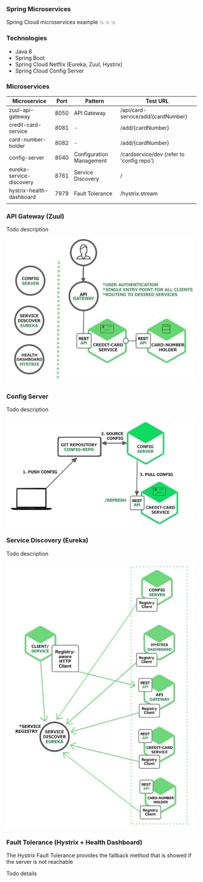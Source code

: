 ### Spring Microservices
Spring Cloud microservices example :boom: :boom: :boom:

### Technologies
- Java 8
- Spring Boot
- Spring Cloud Netflix (Eureka, Zuul, Hystrix)
- Spring Cloud Config Server

### Microservices

| Microservice           | Port | Pattern                 |Test URL                          |
| ---------------------  | ---- | ------------------------|----------------------------------|
|zuul-api-gateway        | 8050 | API Gateway             |/api/card-service/add/{cardNumber}|
|credit-card-service     | 8081 |     -                   |/add/{cardNumber}                 |
|card-number-holder      | 8082 |     -                   |/add/{cardNumber}                 |
|config-server           | 8040 | Configuration Management|/cardservice/dev (refer to 'config repo')|
|eureka-service-discovery| 8761 | Service Discovery       |/                                 |
|hystrix-health-dashboard| 7979 | Fault Tolerance         |/hystrix.stream                   |
|                        |      |                         |                                  |

### API Gateway (Zuul)

   Todo description
   
   <img src="https://github.com/vadimshavlovski/spring_microservices/blob/master/config-repo/api-gateway.png" width="500">

### Config Server 

   Todo description
   
   <img src="https://github.com/vadimshavlovski/spring_microservices/blob/master/config-repo/config-server.jpg" width="500">

### Service Discovery (Eureka)

   Todo description
   
   <img src="https://github.com/vadimshavlovski/spring_microservices/blob/master/config-repo/eureka.jpg" width="500">


### Fault Tolerance (Hystrix + Health Dashboard)
   The Hystrix Fault Tolerance provides the fallback method that is showed if the server is not reachable
      
   Todo details

